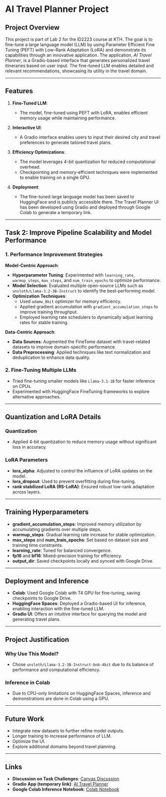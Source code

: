 # AI Travel Planner Project

## Project Overview

This project is part of Lab 2 for the ID2223 course at KTH. The goal is to fine-tune a large language model (LLM) by using Parameter Efficient Fine Tuning (PEFT) with Low-Rank Adaptation (LoRA) and demonstrate its capabilities through an innovative application. The application, *AI Travel Planner*, is a Gradio-based interface that generates personalized travel itineraries based on user input. The fine-tuned LLM enables detailed and relevant recommendations, showcasing its utility in the travel domain.

---

## Features
1. **Fine-Tuned LLM**:
   - The model, fine-tuned using PEFT with LoRA, enables efficient memory usage while maintaining performance.

2. **Interactive UI**:
   - A Gradio interface enables users to input their desired city and travel preferences to generate tailored travel plans.

3. **Efficiency Optimizations**:
   - The model leverages 4-bit quantization for reduced computational overhead.
   - Checkpointing and memory-efficient techniques were implemented to enable training on a single GPU.

4. **Deployment**:
   - The fine-tuned large language model has been saved to HuggingFace and is publicly accessible there. The Travel Planner UI has been developed using Gradio and deployed through Google Colab to generate a temporary link.

---

## Task 2: Improve Pipeline Scalability and Model Performance

### 1. Performance Improvement Strategies

**Model-Centric Approach**:
- **Hyperparameter Tuning**: Experimented with `learning_rate`, `warmup_steps`, `max_steps`, and `num_train_epochs` to optimize performance.
- **Model Selection**: Evaluated multiple open-source LLMs such as `unsloth/Llama-3.2-3B-Instruct` to identify the best-performing model.
- **Optimization Techniques**:
  - Used `adamw_8bit` optimizer for memory efficiency.
  - Applied gradient accumulation with `gradient_accumulation_steps` to improve training throughput.
  - Employed learning rate schedulers to dynamically adjust learning rates for stable training.

**Data-Centric Approach**:
- **Data Sources**: Augmented the FineTome dataset with travel-related datasets to improve domain-specific performance.
- **Data Preprocessing**: Applied techniques like text normalization and deduplication to enhance data quality.

### 2. Fine-Tuning Multiple LLMs
- Tried fine-tuning smaller models like `Llama-3.1-1B` for faster inference on CPUs.
- Experimented with HuggingFace FineTuning frameworks to explore alternative approaches.

---

## Quantization and LoRA Details

### Quantization
- Applied 4-bit quantization to reduce memory usage without significant loss in accuracy.

### LoRA Parameters
- **lora_alpha**: Adjusted to control the influence of LoRA updates on the model.
- **lora_dropout**: Used to prevent overfitting during fine-tuning.
- **rank stabilized LoRA (RS-LoRA)**: Ensured robust low-rank adaptation across layers.

---

## Training Hyperparameters
- **gradient_accumulation_steps**: Improved memory utilization by accumulating gradients over multiple steps.
- **warmup_steps**: Gradual learning rate increase for stable optimization.
- **max_steps** and **num_train_epochs**: Set based on dataset size and training time constraints.
- **learning_rate**: Tuned for balanced convergence.
- **fp16** and **bf16**: Mixed-precision training for efficiency.
- **output_dir**: Saved checkpoints locally and synced with Google Drive.

---

## Deployment and Inference
- **Colab**: Used Google Colab with T4 GPU for fine-tuning, saving checkpoints to Google Drive.
- **HuggingFace Spaces**: Deployed a Gradio-based UI for inference, enabling interaction with the fine-tuned LLM.
- **Gradio UI**: Offers an intuitive interface for querying the model and generating travel plans.

---

## Project Justification

### Why Use This Model?
- Chose `unsloth/Llama-3.2-3B-Instruct-bnb-4bit` due to its balance of performance and computational efficiency.

### Inference in Colab
- Due to CPU-only limitations on HuggingFace Spaces, inference and demonstrations are done in Colab using a GPU.

---

## Future Work
- Integrate new datasets to further refine model outputs.
- Longer training to increase performance of LLM.
- Optimize the UI.
- Explore additional domains beyond travel planning.

---

## Links
- **Discussion on Task Challenges**: [Canvas Discussion](https://canvas.kth.se/courses/50172/discussion_topics/432284)
- **Gradio App (temporary link)**: [AI Travel Planner](https://huggingface.co/spaces/Eugenius0/ai-travel-planner)
- **Google Colab Inference Notebook**: [Colab Notebook](link)
